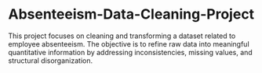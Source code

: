 # Absenteeism-Data-Cleaning-Project
This project focuses on cleaning and transforming a dataset related to employee absenteeism. The objective is to refine raw data into meaningful quantitative information by addressing inconsistencies, missing values, and structural disorganization.
